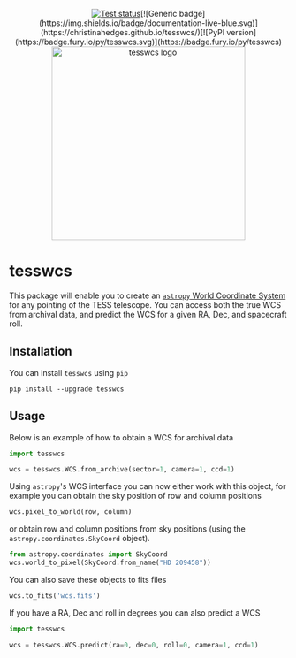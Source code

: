 <p align="center">
  <a href="https://github.com/christinahedges/tesswcs/actions/workflows/tests.yml"><img src="https://github.com/christinahedges/tesswcs/workflows/pytest/badge.svg" alt="Test status"/></a>[![Generic badge](https://img.shields.io/badge/documentation-live-blue.svg)](https://christinahedges.github.io/tesswcs/)[![PyPI version](https://badge.fury.io/py/tesswcs.svg)](https://badge.fury.io/py/tesswcs)


  <img src="https://github.com/christinahedges/tesswcs/blob/main/docs/images/logo.png?raw=true" width="350" alt="tesswcs logo">
</p>

# tesswcs

This package will enable you to create an [`astropy` World Coordinate System](https://docs.astropy.org/en/stable/wcs/) for any pointing of the TESS telescope. You can access both the true WCS from archival data, and predict the WCS for a given RA, Dec, and spacecraft roll.

## Installation

You can install `tesswcs` using `pip`

```
pip install --upgrade tesswcs
```

## Usage

Below is an example of how to obtain a WCS for archival data

```python
import tesswcs

wcs = tesswcs.WCS.from_archive(sector=1, camera=1, ccd=1)
```

Using `astropy`'s WCS interface you can now either work with this object, for example you can obtain the sky position of row and column positions

```python
wcs.pixel_to_world(row, column)
```

or obtain row and column positions from sky positions (using the `astropy.coordinates.SkyCoord` object).

```python
from astropy.coordinates import SkyCoord
wcs.world_to_pixel(SkyCoord.from_name("HD 209458"))
```

You can also save these objects to fits files

```python
wcs.to_fits('wcs.fits')
```


If you have a RA, Dec and roll in degrees you can also predict a WCS

```python
import tesswcs

wcs = tesswcs.WCS.predict(ra=0, dec=0, roll=0, camera=1, ccd=1)
```